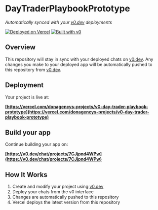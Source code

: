 # DayTraderPlaybookPrototype

*Automatically synced with your [v0.dev](https://v0.dev) deployments*

[![Deployed on Vercel](https://img.shields.io/badge/Deployed%20on-Vercel-black?style=for-the-badge&logo=vercel)](https://vercel.com/donagencys-projects/v0-day-trader-playbook-prototype)
[![Built with v0](https://img.shields.io/badge/Built%20with-v0.dev-black?style=for-the-badge)](https://v0.dev/chat/projects/7CJjpnd4WPw)

## Overview

This repository will stay in sync with your deployed chats on [v0.dev](https://v0.dev).
Any changes you make to your deployed app will be automatically pushed to this repository from [v0.dev](https://v0.dev).

## Deployment

Your project is live at:

**[https://vercel.com/donagencys-projects/v0-day-trader-playbook-prototype](https://vercel.com/donagencys-projects/v0-day-trader-playbook-prototype)**

## Build your app

Continue building your app on:

**[https://v0.dev/chat/projects/7CJjpnd4WPw](https://v0.dev/chat/projects/7CJjpnd4WPw)**

## How It Works

1. Create and modify your project using [v0.dev](https://v0.dev)
2. Deploy your chats from the v0 interface
3. Changes are automatically pushed to this repository
4. Vercel deploys the latest version from this repository